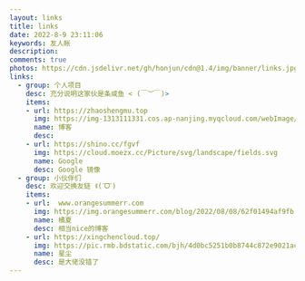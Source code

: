 ```yaml
---
layout: links
title: links
date: 2022-8-9 23:11:06
keywords: 友人帐
description: 
comments: true
photos: https://cdn.jsdelivr.net/gh/honjun/cdn@1.4/img/banner/links.jpg
links:
  - group: 个人项目
    desc: 充分说明这家伙是条咸鱼 < (￣︶￣)>
    items:
    - url: https://zhaoshengmu.top
      img: https://img-1313111331.cos.ap-nanjing.myqcloud.com/webImage/hexoWeb202208061248833.png
      name: 博客
      desc: 
    - url: https://shino.cc/fgvf
      img: https://cloud.moezx.cc/Picture/svg/landscape/fields.svg
      name: Google
      desc: Google 镜像
  - group: 小伙伴们
    desc: 欢迎交换友链 ꉂ(ˊᗜˋ)
    items:
    - url:  www.orangesummerr.com
      img: https://img.orangesummerr.com/blog/2022/08/08/62f01494af9fb.jpg
      name: 橘夏
      desc: 相当nice的博客
    - url: https://xingchencloud.top/
      img: https://pic.rmb.bdstatic.com/bjh/4d0bc5251b0b8744c872e9021acea141.png
      name: 星尘
      desc: 是大佬没错了
---
```

